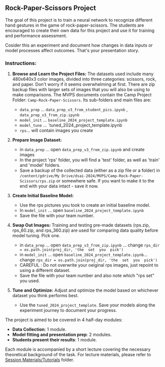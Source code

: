 ## Rock-Paper-Scissors Project

The goal of this project is to train a neural network to recognize different hand gestures in the game of rock-paper-scissors. The students are encouraged to create their own data for this project and use it for training and performance assessment.

Cosider this  an experiment   and  document how changes in data inputs or model processes affect outcomes. That's your presentation story.

### Instructions:

1. **Browse and Learn the Project Files:**
The datasets  used include many 480x640x3 color images, divided into three categories: scissors, rock, and paper. Don't worry if it seems overwhelming at first. There are zip backup files with larger sets of images that you will also be using to make comparisons. The MVPS documents contain the Camp Project Folder: `Camp-Rock-Paper-Scissors`. Its sub-folders and main files are:
    - `data_prep` ... `data_prep_v3_from_student_pics.ipynb`  , `data_prep_v3_from_zip.ipynb`  
    - `model_init` ... `baseline_2024_project_template.ipynb`
    - `model_tune` ... `tuned_2024_project_template.ipynb
    - `rps`... will contain images you create

2. **Prepare Image Dataset:**
    - in `data_prep` ... open `data_prep_v3_from_zip.ipynb` and create images
    - In the project 'rps' folder, you will find a 'test' folder, as well as 'train' and 'model' folders. 
    - Save a backup of the collected data (either as a zip file or a folder) in `/content/gdrive/My Drive/dsai-2024/MVPS/Camp-Rock-Paper-Scissors/rps.zip`  or somewhere safe. If you want  to make it  to the end  with your  data  intact - save it  now.

3. **Create Initial Baseline Model:**
    - Use the rps pictures you took to create an initial baseline model.     
    - In `model_init` ... open `baseline_2024_project_template.ipynb`
    - Save the file with your team number.

4. **Swap Out Images:**
Training and testing pre-made datasets (rps.zip, rps_60.zip, and rps_360.zip) are used for comparing data quality before model tuning. Pick one.
    
    - in `data_prep` ... open `data_prep_v3_from_zip.ipynb` ... change `rps_dir = os.path.join(proj_dir, 'the  set  you  pick')`
    - in `model_init` ... open `baseline_2024_project_template.ipynb`... change `rps_dir = os.path.join(proj_dir, 'the  set  you  pick')`
    - CAREFUL :  Do not overwrite  your oeiginal rps images, just repoint to using a different dataset.
    - Save the file with your team number and also note which "rps set" you used.


5. **Tune and Optimize:**
Adjust and optimize the model based on whichever dataset you think performs best. 
    - Use the `tuned_2024_project_template`. Save your models along the experiment journey  to document your progress.

The project is aimed to be covered in 4 half-day modules:
- **Data Collection**: 1 module.
- **Model fitting and presentation prep**: 2 modules.
- **Students present their results**: 1 module.

Each module is accompanied by a short lecture covering the necessary theoretical background of the task. For lecture materials, please refer to [Session Materials/Tutorials](https://github.com/RudyMartin/dsai-2024/tree/main/MVPS/Session-Materials/Tutorials) folder.

